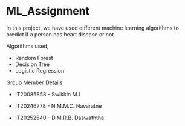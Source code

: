 # ML_Assignment

In this project, we have used different machine learning algorithms to predict if a person has heart disease or not.

Algorithms used,
 * Random Forest
 * Decision Tree
 * Logistic Regression
 
Group Member Details
 * IT20085858 - Swikkin M.L
 
 * IT20246778 - N.M.M.C. Navaratne
 
 * IT20252540 - D.M.R.B. Daswaththa
